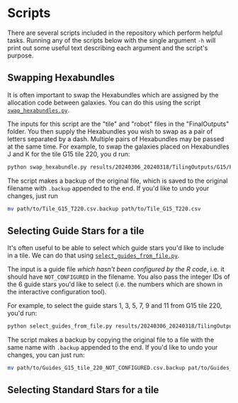 # Scripts

There are several scripts included in the repository which perform helpful tasks. Running any of the scripts below with the single argument `-h` will print out some useful text describing each argument and the script's purpose.

## Swapping Hexabundles

It is often important to swap the Hexabundles which are assigned by the allocation code between galaxies. You can do this using the script [`swap_hexabundles.py`](https://github.com/samvaughan/hector-observing/blob/main/swap_hexabundle.py).

The inputs for this script are the "tile" and "robot" files in the "FinalOutputs" folder. You then supply the Hexabundles you wish to swap as a pair of letters separated by a dash. Multiple pairs of Hexabundles may be passed at the same time. For example, to swap the galaxies placed on Hexabundles J and K for the tile G15 tile 220, you
d run:

```bash
python swap_hexabundle.py results/20240306_20240318/TilingOutputs/G15/FinalOutputs/Tile_G15_T220.csv results/20240306_20240318/TilingOutputs/G15/FinalOutputs/Robot_G15_T220.csv J-K
```

The script makes a backup of the original file, which is saved to the original filename with `.backup` appended to the end. If you'd like to undo your changes, just run 

```bash
mv path/to/Tile_G15_T220.csv.backup path/to/Tile_G15_T220.csv
```

## Selecting Guide Stars for a tile

It's often useful to be able to select which guide stars you'd like to include in a tile. We can do that using [`select_guides_from_file.py`](https://github.com/samvaughan/hector-observing/blob/main/select_guides_from_file.py).

The input is a guide file _which hasn't been configured by the R code_, i.e. it should have `NOT_CONFIGURED` in the filename. You also pass the integer IDs of the 6 guide stars you'd like to select (i.e. the numbers which are shown in the interactive configuration tool).

For example, to select the guide stars 1, 3, 5, 7, 9 and 11 from G15 tile 220, you'd run:

```bash
python select_guides_from_file.py results/20240306_20240318/TilingOutputs/G15/Configuration/Guides_G15_tile_220_NOT_CONFIGURED.csv 1 3 5 7 9 11
```

The script makes a backup by copying the original file to a file with the same name with `.backup` appended to the end. If you'd like to undo your changes, you can just run:

```bash
mv path/to/Guides_G15_tile_220_NOT_CONFIGURED.csv.backup pat/to/Guides_G15_tile_220_NOT_CONFIGURED.csv
```

## Selecting Standard Stars for a tile

